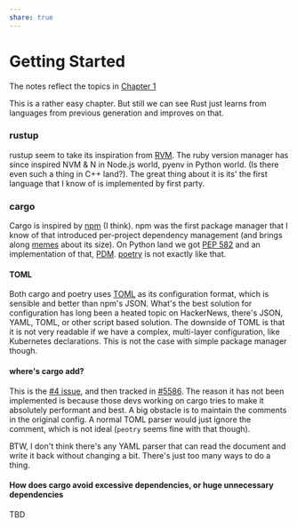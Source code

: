 ```yaml
---
share: true
---
```

# Getting Started

The notes reflect the topics in
[Chapter 1](https://doc.rust-lang.org/book/ch01-00-getting-started.html)

This is a rather easy chapter. But still we can see Rust just learns from
languages from previous generation and improves on that.

### rustup

rustup seem to take its inspiration from [RVM](https://rvm.io). The ruby version
manager has since inspired NVM & N in Node.js world, pyenv in Python world. (Is
there even such a thing in C++ land?). The great thing about it is its' the
first language that I know of is implemented by first party.

### cargo

Cargo is inspired by [npm](https://www.npmjs.com) (I think). npm was the first
package manager that I know of that introduced per-project dependency management
(and brings along [memes](https://i.redd.it/tfugj4n3l6ez.png) about its size).
On Python land we got [PEP 582](https://www.python.org/dev/peps/pep-0582/) and
an implementation of that, [PDM](https://github.com/pdm-project/pdm).
[poetry](https://python-poetry.org) is not exactly like that.

#### TOML

Both cargo and poetry uses [TOML](https://toml.io/en/) as its configuration
format, which is sensible and better than npm's JSON. What's the best solution
for configuration has long been a heated topic on HackerNews, there's JSON,
YAML, TOML, or other script based solution. The downside of TOML is that it is
not very readable if we have a complex, multi-layer configuration, like
Kubernetes declarations. This is not the case with simple package manager
though.

#### where's cargo add?

This is the [#4 issue](https://github.com/rust-lang/cargo/issues/4), and then
tracked in [#5586](https://github.com/rust-lang/cargo/issues/5586). The reason
it has not been implemented is because those devs working on cargo tries to make
it absolutely performant and best. A big obstacle is to maintain the comments in
the original config. A normal TOML parser would just ignore the comment, which
is not ideal (`peotry` seems fine with that though).

BTW, I don't think there's any YAML parser that can read the document and write
it back without changing a bit. There's just too many ways to do a thing.

#### How does cargo avoid excessive dependencies, or huge unnecessary dependencies

TBD
